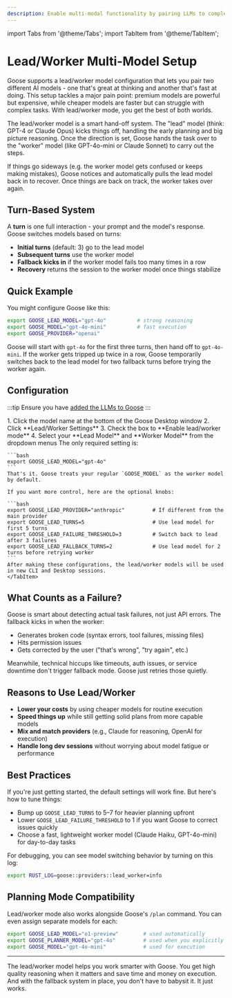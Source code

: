 ```yaml
---
description: Enable multi-modal functionality by pairing LLMs to complete your tasks
---
```


import Tabs from '@theme/Tabs';
import TabItem from '@theme/TabItem';

# Lead/Worker Multi-Model Setup

Goose supports a lead/worker model configuration that lets you pair two different AI models - one that's great at thinking and another that's fast at doing. This setup tackles a major pain point: premium models are powerful but expensive, while cheaper models are faster but can struggle with complex tasks. With lead/worker mode, you get the best of both worlds.

The lead/worker model is a smart hand-off system. The "lead" model (think: GPT-4 or Claude Opus) kicks things off, handling the early planning and big picture reasoning. Once the direction is set, Goose hands the task over to the "worker" model (like GPT-4o-mini or Claude Sonnet) to carry out the steps.

If things go sideways (e.g. the worker model gets confused or keeps making mistakes), Goose notices and automatically pulls the lead model back in to recover. Once things are back on track, the worker takes over again.

## Turn-Based System

A **turn** is one full interaction - your prompt and the model's response. Goose switches models based on turns:

- **Initial turns** (default: 3) go to the lead model
- **Subsequent turns** use the worker model
- **Fallback kicks in** if the worker model fails too many times in a row
- **Recovery** returns the session to the worker model once things stabilize


## Quick Example

You might configure Goose like this:

```bash
export GOOSE_LEAD_MODEL="gpt-4o"          # strong reasoning
export GOOSE_MODEL="gpt-4o-mini"          # fast execution
export GOOSE_PROVIDER="openai"
```

Goose will start with `gpt-4o` for the first three turns, then hand off to `gpt-4o-mini`. If the worker gets tripped up twice in a row, Goose temporarily switches back to the lead model for two fallback turns before trying the worker again.

## Configuration

:::tip
Ensure you have [added the LLMs to Goose](/docs/getting-started/providers)
:::

<Tabs groupId="interface">
  <TabItem value="ui" label="Goose Desktop" default>
   1. Click the model name at the bottom of the Goose Desktop window
   2. Click **Lead/Worker Settings**
   3. Check the box to **Enable lead/worker mode**
   4. Select your **Lead Model** and **Worker Model** from the dropdown menus
  </TabItem>
  <TabItem value="cli" label="Goose CLI">
    The only required setting is:

    ```bash
    export GOOSE_LEAD_MODEL="gpt-4o"
    ```
    That's it. Goose treats your regular `GOOSE_MODEL` as the worker model by default.

    If you want more control, here are the optional knobs:

    ```bash
    export GOOSE_LEAD_PROVIDER="anthropic"         # If different from the main provider
    export GOOSE_LEAD_TURNS=5                      # Use lead model for first 5 turns
    export GOOSE_LEAD_FAILURE_THRESHOLD=3          # Switch back to lead after 3 failures
    export GOOSE_LEAD_FALLBACK_TURNS=2             # Use lead model for 2 turns before retrying worker
    ```
    After making these configurations, the lead/worker models will be used in new CLI and Desktop sessions.
    </TabItem>
</Tabs>  

## What Counts as a Failure?

Goose is smart about detecting actual task failures, not just API errors. The fallback kicks in when the worker:

- Generates broken code (syntax errors, tool failures, missing files)
- Hits permission issues
- Gets corrected by the user ("that's wrong", "try again", etc.)

Meanwhile, technical hiccups like timeouts, auth issues, or service downtime don't trigger fallback mode. Goose just retries those quietly.

## Reasons to Use Lead/Worker

- **Lower your costs** by using cheaper models for routine execution
- **Speed things up** while still getting solid plans from more capable models
- **Mix and match providers** (e.g., Claude for reasoning, OpenAI for execution)
- **Handle long dev sessions** without worrying about model fatigue or performance

## Best Practices

If you're just getting started, the default settings will work fine. But here's how to tune things:

- Bump up `GOOSE_LEAD_TURNS` to 5–7 for heavier planning upfront
- Lower `GOOSE_LEAD_FAILURE_THRESHOLD` to 1 if you want Goose to correct issues quickly
- Choose a fast, lightweight worker model (Claude Haiku, GPT-4o-mini) for day-to-day tasks

For debugging, you can see model switching behavior by turning on this log:

```bash
export RUST_LOG=goose::providers::lead_worker=info
```

## Planning Mode Compatibility

Lead/worker mode also works alongside Goose's `/plan` command. You can even assign separate models for each:

```bash
export GOOSE_LEAD_MODEL="o1-preview"        # used automatically
export GOOSE_PLANNER_MODEL="gpt-4o"         # used when you explicitly call /plan
export GOOSE_MODEL="gpt-4o-mini"            # used for execution
```

---

The lead/worker model helps you work smarter with Goose. You get high quality reasoning when it matters and save time and money on execution. And with the fallback system in place, you don't have to babysit it. It just works.